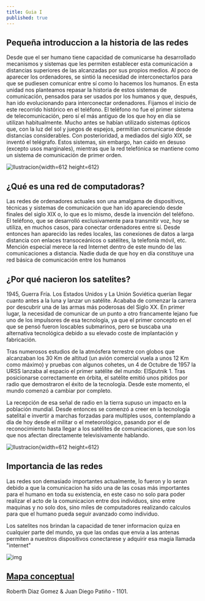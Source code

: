 ```yaml
---
title: Guia I
published: true
---
```


## Pequeña introduccion a la historia de las redes
Desde que el ser humano tiene capacidad de comunicarse ha desarrollado mecanismos y sistemas que les permiten establecer esta comunicación a distancias superiores de las alcanzadas por sus
propios medios.
Al poco de aparecer los ordenadores, se sintió la necesidad de interconectarlos para que se pudiesen comunicar entre sí como lo hacemos los humanos.
En esta unidad nos planteamos repasar la historia de estos sistemas
de comunicación, pensados para ser usados por los humanos y que,
después, han ido evolucionando para interconectar ordenadores.
Fijamos el inicio de este recorrido histórico en el teléfono. El teléfono
no fue el primer sistema de telecomunicación, pero sí el más antiguo
de los que hoy en día se utilizan habitualmente. Mucho antes se habían utilizado sistemas ópticos que, con la luz del sol y juegos de espejos, permitían comunicarse desde distancias considerables. Con
posterioridad, a mediados del siglo XIX, se inventó el telégrafo. Estos
sistemas, sin embargo, han caído en desuso (excepto usos marginales), mientras que la red telefónica se mantiene como un sistema de
comunicación de primer orden.

![Ilustracion](https://media.istockphoto.com/vectors/smart-phone-social-network-drawing-vector-id466545437?s=612x612){width=612 height=612}

## ¿Qué es una red de computadoras?
Las redes de ordenadores actuales son una amalgama de dispositivos,
técnicas y sistemas de comunicación que han ido apareciendo desde finales del siglo XIX o, lo que es lo mismo, desde la invención del teléfono.
El teléfono, que se desarrolló exclusivamente para transmitir voz, hoy se
utiliza, en muchos casos, para conectar ordenadores entre sí. Desde entonces han aparecido las redes locales, las conexiones de datos a larga
distancia con enlaces transoceánicos o satélites, la telefonía móvil, etc.
Mención especial merece la red Internet dentro de este mundo de las comunicaciones a distancia. Nadie duda de que hoy en día constituye una
red básica de comunicación entre los humanos

## ¿Por qué nacieron los satelites?
1945, Guerra Fría. Los Estados Unidos y La Unión Soviética querían llegar cuanto antes a la luna y lanzar un satélite. Acababa de comenzar la carrera por descubrir una de las armas más poderosas del Siglo XX. En primer lugar, la necesidad de comunicar de un punto a otro francamente lejano fue uno de los impulsores de esa tecnología, ya que el primer concepto en el que se pensó fueron loscables submarinos, pero se buscaba una alternativa tecnológica debido a su elevado coste de implantación y fabricación.

Tras numerosos estudios de la atmósfera terrestre con globos que alcanzaban los 30 Km de altitud (un avión comercial vuela a unos 12 Km como máximo) y pruebas con algunos cohetes, un 4 de Octubre de 1957 la URSS lanzaba al espacio el primer satélite del mundo: ElSputnik 1. Tras posicionarse correctamente en órbita, el satélite emitió unos pitidos por radio que demostraron el éxito de la tecnología. Desde este momento, el mundo comenzó a cambiar por completo.

La recepción de esa señal de radio en la tierra supuso un impacto en la población mundial. Desde entonces se comenzó a creer en la tecnología satelital e invertir a marchas forzadas para multiples usos, contemplando a día de hoy desde el militar o el meteorológico, pasando por el de reconocimiento hasta llegar a los satélites de comunicaciones, que son los que nos afectan directamente televisivamente hablando.

![Ilustracion](https://proyectoidis.org/wp-content/uploads/1957/10/images-topaz.jpeg){width=612 height=612}

## Importancia de las redes
Las redes son demasiado importantes actualmente, lo fueron y lo seran debido a que la comunicacion ha sido una de las cosas más importantes para el humano en toda su
existencia, en este caso no solo para poder realizar el acto de la comunicacion entre dos individuos, sino entre maquinas y no solo dos, sino miles de computadores realizando
calculos para que el humano pueda seguir avanzado como individuo.

Los satelites nos brindan la capacidad de tener informacion quiza en cualquier parte del mundo, ya que las ondas que envia a las antenas permiten a nuestros dispositivos
conectarese y adquirir esa magia llamada "internet"

![img](http://www.revistadeacuerdo.org/wp-content/uploads/2018/02/senales.png)



[Mapa conceptual](https://lucid.app/lucidchart/7386e6cd-2875-4134-8ab2-f2bed179c133/edit?invitationId=inv_7249779f-d99b-4a7b-951e-d86b01e7e398)
---
Roberth Diaz Gomez & Juan Diego Patiño - 1101.

